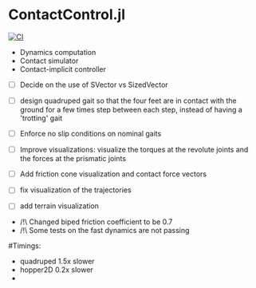 # ContactControl.jl
[![CI](https://github.com/simon-lc/ContactControl.jl/actions/workflows/CI.yml/badge.svg)](https://github.com/simon-lc/ContactControl.jl/actions/workflows/CI.yml)

- Dynamics computation
- Contact simulator
- Contact-implicit controller

- [ ] Decide on the use of SVector vs SizedVector
- [ ] design quadruped gait so that the four feet are in contact with the ground for a few times step between each step, instead of having a 'trotting' gait
- [ ] Enforce no slip conditions on nominal gaits
- [ ] Improve visualizations: visualize the torques at the revolute joints and the forces at the prismatic joints
- [ ] Add friction cone visualization and contact force vectors
- [ ] fix visualization of the trajectories 
- [ ] add terrain visualization


- /!\ Changed biped friction coefficient to be 0.7
- /!\ Some tests on the fast dynamics are not passing

#Timings:
-  quadruped 1.5x slower
-  hopper2D 0.2x slower
-  
